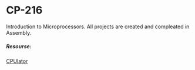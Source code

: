 # CP-216
Introduction to Microprocessors. All projects are created and compleated in Assembly.

##### Resourse:
[CPUlator](https://cpulator.01xz.net/?sys=arm-de1soc "Assembly Version of CPUlator")
